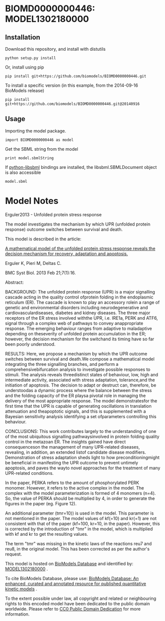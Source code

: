 # BIOMD0000000446: MODEL1302180000

## Installation

Download this repository, and install with distutils

`python setup.py install`

Or, install using pip

`pip install git+https://github.com/biomodels/BIOMD0000000446.git`

To install a specific version (in this example, from the 2014-09-16 BioModels release)

`pip install git+https://github.com/biomodels/BIOMD0000000446.git@20140916`

## Usage

Importing the model package.

`import BIOMD0000000446 as model`

Get the SBML string from the model

`print model.sbmlString`

If [python-libsbml](https://pypi.python.org/pypi/python-libsbml) bindings are
installed, the libsbml.SBMLDocument object is also accessible

`model.sbml`


# Model Notes


Erguler2013 - Unfolded protein stress response

The model investigates the mechanism by which UPR (unfolded protein response)
outcome switches between survival and death.

This model is described in the article:

[A mathematical model of the unfolded protein stress response reveals the
decision mechanism for recovery, adaptation and
apoptosis.](http://identifiers.org/pubmed/23433609)

Erguler K, Pieri M, Deltas C.

BMC Syst Biol. 2013 Feb 21;7(1):16.

Abstract:

BACKGROUND: The unfolded protein response (UPR) is a major signalling cascade
acting in the quality control ofprotein folding in the endoplasmic reticulum
(ER). The cascade is known to play an accessory rolein a range of genetic and
environmental disorders including neurodegenerative and
cardiovasculardiseases, diabetes and kidney diseases. The three major
receptors of the ER stress involved withthe UPR, i.e. IRE1a, PERK and ATF6,
signal through a complex web of pathways to convey anappropriate response. The
emerging behaviour ranges from adaptive to maladaptive depending on
theseverity of unfolded protein accumulation in the ER; however, the decision
mechanism for the switchand its timing have so far been poorly understood.

RESULTS: Here, we propose a mechanism by which the UPR outcome switches
between survival and death.We compose a mathematical model integrating the
three signalling branches, and perform a comprehensivebifurcation analysis to
investigate possible responses to stimuli. The analysis reveals threedistinct
states of behaviour, low, high and intermediate activity, associated with
stress adaptation, tolerance,and the initiation of apoptosis. The decision to
adapt or destruct can, therefore, be understoodas a dynamic process where the
balance between the stress and the folding capacity of the ER playsa pivotal
role in managing the delivery of the most appropriate response. The model
demonstratesfor the first time that the UPR is capable of generating
oscillations in translation attenuation and theapoptotic signals, and this is
supplemented with a Bayesian sensitivity analysis identifying a set
ofparameters controlling this behaviour.

CONCLUSIONS: This work contributes largely to the understanding of one of the
most ubiquitous signalling pathwaysinvolved in protein folding quality control
in the metazoan ER. The insights gained have direct consequenceson the
management of many UPR-related diseases, revealing, in addition, an extended
listof candidate disease modifiers. Demonstration of stress adaptation sheds
light to how preconditioningmight be beneficial in manifesting the UPR outcome
to prevent untimely apoptosis, and paves the wayto novel approaches for the
treatment of many UPR-related conditions.

In the paper, PERKA refers to the amount of phosphorylated PERK monomer.
However, it refers to the active complex in the model. The complex with the
model parameterization is formed of 4 monomers (n=4). So, the value of PERKA
should be multiplied by 4, in order to generate the figures in the paper (eg.
Figure 12).

An additional parameter (tmr=10)) is used in the model. This parameter is not
mentioned in the paper. The model values of kf(=10) and kr(=1) are not
consistent with that of the paper (kf=100, kr=10, in the paper). However, this
is corrected by the introduction of "tmr" in the model, which is multiplied
with kf and kr to get the resulting values.

The term "tmr" was missing in the kinetic laws of the reactions reu7 and reu8,
in the original model. This has been corrected as per the author's request.

This model is hosted on [BioModels Database](http://www.ebi.ac.uk/biomodels/)
and identified by:
[MODEL1302180000](http://identifiers.org/biomodels.db/MODEL1302180000) .

To cite BioModels Database, please use: [BioModels Database: An enhanced,
curated and annotated resource for published quantitative kinetic
models](http://identifiers.org/pubmed/20587024) .

To the extent possible under law, all copyright and related or neighbouring
rights to this encoded model have been dedicated to the public domain
worldwide. Please refer to [CC0 Public Domain
Dedication](http://creativecommons.org/publicdomain/zero/1.0/) for more
information.


